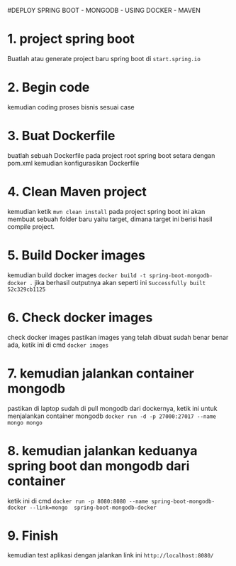 #DEPLOY SPRING BOOT - MONGODB - USING DOCKER - MAVEN

# 1. project spring boot
Buatlah atau generate project baru spring boot di `start.spring.io`

# 2. Begin code
kemudian coding proses bisnis sesuai case

# 3. Buat Dockerfile
buatlah sebuah Dockerfile pada project root spring boot setara dengan pom.xml
kemudian konfigurasikan Dockerfile

# 4. Clean Maven project
kemudian ketik `mvn clean install` pada project spring boot
ini akan membuat sebuah folder baru yaitu target, dimana target ini
berisi hasil compile project.

# 5. Build Docker images
kemudian build docker images `docker build -t spring-boot-mongodb-docker .`
jika berhasil outputnya akan seperti ini `Successfully built 52c329cb1125`

# 6. Check docker images
check docker images pastikan images yang telah dibuat sudah benar benar ada,
ketik ini di cmd `docker images`

# 7. kemudian jalankan container mongodb
pastikan di laptop sudah di pull mongodb dari dockernya,
ketik ini untuk menjalankan container mongodb
`docker run -d -p 27000:27017 --name mongo mongo`

# 8. kemudian jalankan keduanya spring boot dan mongodb dari container
ketik ini di cmd `docker run -p 8080:8080 --name spring-boot-mongodb-docker --link=mongo  spring-boot-mongodb-docker`

# 9. Finish
kemudian test aplikasi dengan jalankan link ini `http://localhost:8080/`